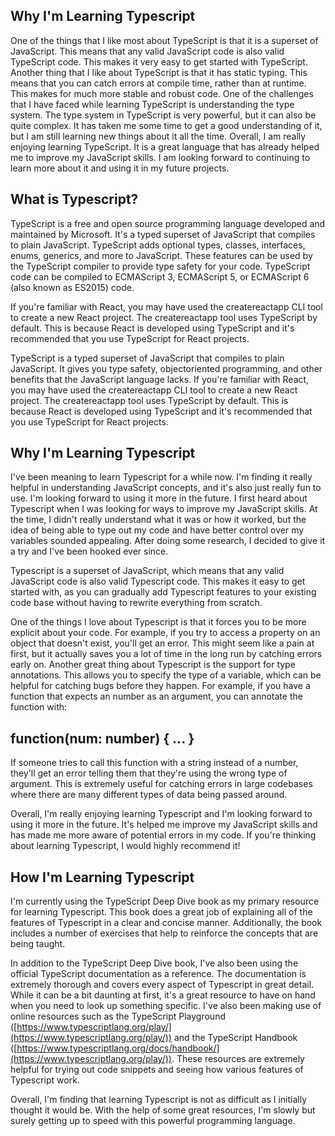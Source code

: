 ## Why I'm Learning Typescript



One of the things that I like most about TypeScript is that it is a superset of JavaScript. This means that any valid JavaScript code is also valid TypeScript code. This makes it very easy to get started with TypeScript. Another thing that I like about TypeScript is that it has static typing. This means that you can catch errors at compile time, rather than at runtime. This makes for much more stable and robust code.
One of the challenges that I have faced while learning TypeScript is understanding the type system. The type system in TypeScript is very powerful, but it can also be quite complex. It has taken me some time to get a good understanding of it, but I am still learning new things about it all the time.
Overall, I am really enjoying learning TypeScript. It is a great language that has already helped me to improve my JavaScript skills. I am looking forward to continuing to learn more about it and using it in my future projects.

## What is Typescript?

TypeScript is a free and open source programming language developed and maintained by Microsoft. It's a typed superset of JavaScript that compiles to plain JavaScript. TypeScript adds optional types, classes, interfaces, enums, generics, and more to JavaScript. These features can be used by the TypeScript compiler to provide type safety for your code. TypeScript code can be compiled to ECMAScript 3, ECMAScript 5, or ECMAScript 6 (also known as ES2015) code.

If you're familiar with React, you may have used the createreactapp CLI tool to create a new React project. The createreactapp tool uses TypeScript by default. This is because React is developed using TypeScript and it's recommended that you use TypeScript for React projects.

TypeScript is a typed superset of JavaScript that compiles to plain JavaScript. It gives you type safety, objectoriented programming, and other benefits that the JavaScript language lacks. If you're familiar with React, you may have used the createreactapp CLI tool to create a new React project. The createreactapp tool uses TypeScript by default. This is because React is developed using TypeScript and it's recommended that you use TypeScript for React projects.

##  Why I'm Learning Typescript

I've been meaning to learn Typescript for a while now. I'm finding it really helpful in understanding JavaScript concepts, and it's also just really fun to use. I'm looking forward to using it more in the future.
I first heard about Typescript when I was looking for ways to improve my JavaScript skills. At the time, I didn't really understand what it was or how it worked, but the idea of being able to type out my code and have better control over my variables sounded appealing. After doing some research, I decided to give it a try and I've been hooked ever since.

Typescript is a superset of JavaScript, which means that any valid JavaScript code is also valid Typescript code. This makes it easy to get started with, as you can gradually add Typescript features to your existing code base without having to rewrite everything from scratch.

One of the things I love about Typescript is that it forces you to be more explicit about your code. For example, if you try to access a property on an object that doesn't exist, you'll get an error. This might seem like a pain at first, but it actually saves you a lot of time in the long run by catching errors early on.
Another great thing about Typescript is the support for type annotations. This allows you to specify the type of a variable, which can be helpful for catching bugs before they happen. For example, if you have a function that expects an number as an argument, you can annotate the function with:

## function(num: number) { ... }

If someone tries to call this function with a string instead of a number, they'll get an error telling them that they're using the wrong type of argument. This is extremely useful for catching errors in large codebases where there are many different types of data being passed around.

Overall, I'm really enjoying learning Typescript and I'm looking forward to using it more in the future. It's helped me improve my JavaScript skills and has made me more aware of potential errors in my code. If you're thinking about learning Typescript, I would highly recommend it!

## How I'm Learning Typescript

I'm currently using the TypeScript Deep Dive book as my primary resource for learning Typescript. This book does a great job of explaining all of the features of Typescript in a clear and concise manner. Additionally, the book includes a number of exercises that help to reinforce the concepts that are being taught.

In addition to the TypeScript Deep Dive book, I've also been using the official TypeScript documentation as a reference. The documentation is extremely thorough and covers every aspect of Typescript in great detail. While it can be a bit daunting at first, it's a great resource to have on hand when you need to look up something specific.
I've also been making use of online resources such as the TypeScript Playground ([https://www.typescriptlang.org/play/](https://www.typescriptlang.org/play/)) and the TypeScript Handbook ([https://www.typescriptlang.org/docs/handbook/](https://www.typescriptlang.org/play/)). These resources are extremely helpful for trying out code snippets and seeing how various features of Typescript work.

Overall, I'm finding that learning Typescript is not as difficult as I initially thought it would be. With the help of some great resources, I'm slowly but surely getting up to speed with this powerful programming language.

